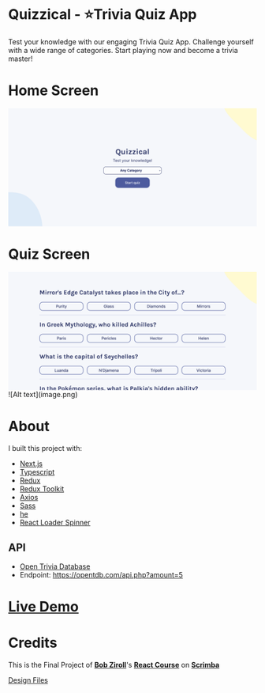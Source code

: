 # Quizzical - ⭐Trivia Quiz App

Test your knowledge with our engaging Trivia Quiz App. Challenge yourself with a wide range of categories. Start playing now and become a trivia master!

# Home Screen

<img src="./images/home.png" alt="Home Screen"  align="center" />

<br />

# Quiz Screen

<img src="./images/quiz.png" alt="Quiz Screen"  align="center" />
![Alt text](image.png)

<br />

# About

I built this project with:

- [Next.js](https://www.npmjs.com/package/next)
- [Typescript](https://www.npmjs.com/package/typescript)
- [Redux](https://www.npmjs.com/package/react-redux)
- [Redux Toolkit](https://www.npmjs.com/package/@reduxjs/toolkit)
- [Axios](https://www.npmjs.com/package/axios)
- [Sass](https://www.npmjs.com/package/sass)
- [he](https://www.npmjs.com/package/he)
- [React Loader Spinner](https://www.npmjs.com/package/react-loader-spinner)

## API

- [Open Trivia Database](https://opentdb.com/)
- Endpoint: https://opentdb.com/api.php?amount=5

# [Live Demo](https://julian-quizzical.vercel.app)

# Credits

This is the Final Project of **[Bob Ziroll](https://twitter.com/bobziroll)**'s **[React Course](https://scrimba.com/learn/learnreact)** on **[Scrimba](https://scrimba.com)**

[Design Files](https://scrimba.com/links/figma-quizzical)
